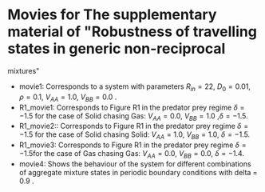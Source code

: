 # Movies for The supplementary material of "Robustness of travelling states in generic non-reciprocal
mixtures"

- movie1: Corresponds to a system with parameters $R_{in} = 22$, $D_0 = 0.01$, $\rho = 0.1$, $V_{AA} = 1.0$, $V_{BB} = 0.0$ . 
- R1_movie1: Corresponds to Figure R1 in the predator prey regime $\delta=-1.5$ for the case of Solid chasing Gas:  $V_{AA}=0.0$, $V_{BB}=1.0$ ,$\delta=-1.5$.
- R1_movie2:: Corresponds to Figure R1 in the predator prey regime $\delta=-1.5$ for the case of Solid chasing Solid: $V_{AA}=1.0$, $V_{BB}=1.0$,  $\delta =-1.5$.
- R1_movie3: Corresponds to Figure R1 in the predator prey regime $\delta=-1.5$for the case of Gas chasing Gas: $V_{AA}=0.0$, $V_{BB}=0.0$, $\delta =-1.4$.
- movie4: Shows the behaviour of the system for different combinations of aggregate mixture states in periodic boundary conditions with delta = 0.9 .
